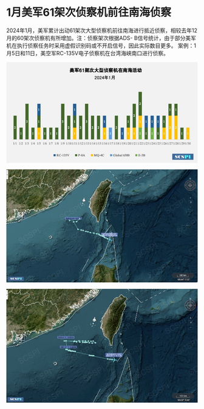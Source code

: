 # 1月美军61架次侦察机前往南海侦察

2024年1月，美军累计出动61架次大型侦察机前往南海进行抵近侦察，相较去年12月的60架次侦察机有所增加。注：侦察架次根据ADS-
B信号统计，由于部分美军机在执行侦察任务时采用虚假识别码或不开启信号，因此实际数目更多。
案例：1月5日和11日，美空军RC-135V电子侦察机在台湾海峡南口进行侦察。

![e2072f7b61dc21f0e1e6c41743357611.jpg](https://raw.githubusercontent.com/qqhsx/qqnews_image/main/2024/02/02/1月美军61架次侦察机前往南海侦察/e2072f7b61dc21f0e1e6c41743357611.jpg)

![6fd54962ad22cb02538fc9c0db7e17d2.jpg](https://raw.githubusercontent.com/qqhsx/qqnews_image/main/2024/02/02/1月美军61架次侦察机前往南海侦察/6fd54962ad22cb02538fc9c0db7e17d2.jpg)

![0506a78be5ee974dd1ff642d50eb41f4.jpg](https://raw.githubusercontent.com/qqhsx/qqnews_image/main/2024/02/02/1月美军61架次侦察机前往南海侦察/0506a78be5ee974dd1ff642d50eb41f4.jpg)

